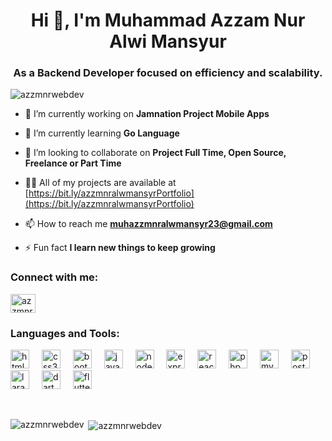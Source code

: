 <h1 align="center">Hi 👋, I'm Muhammad Azzam Nur Alwi Mansyur</h1>
<h3 align="center">As a Backend Developer focused on efficiency and scalability.</h3>

<p align="left"> <img src="https://komarev.com/ghpvc/?username=azzmnrwebdev&label=Profile%20views&color=0e75b6&style=flat" alt="azzmnrwebdev" /> </p>

- 🔭 I’m currently working on **Jamnation Project Mobile Apps**

- 🌱 I’m currently learning **Go Language**

- 👯 I’m looking to collaborate on **Project Full Time, Open Source, Freelance or Part Time**

- 👨‍💻 All of my projects are available at [https://bit.ly/azzmnralwmansyrPortfolio](https://bit.ly/azzmnralwmansyrPortfolio)

- 📫 How to reach me **muhazzmnralwmansyr23@gmail.com**

- ⚡ Fun fact **I learn new things to keep growing**

<h3 align="left">Connect with me:</h3>
<p align="left">
<a href="https://linkedin.com/in/azzmnralwmansyr" target="blank"><img align="center" src="https://raw.githubusercontent.com/rahuldkjain/github-profile-readme-generator/master/src/images/icons/Social/linked-in-alt.svg" alt="azzmnralwmansyr" height="30" width="40" /></a>
</p>

<h3 align="left">Languages and Tools:</h3>
<p align="left"> <img src="https://cdn.jsdelivr.net/gh/devicons/devicon/icons/html5/html5-original.svg" height="30" alt="html5 logo"  />
  <img width="12" />
  <img src="https://cdn.jsdelivr.net/gh/devicons/devicon/icons/css3/css3-original.svg" height="30" alt="css3 logo"  />
  <img width="12" />
  <img src="https://cdn.jsdelivr.net/gh/devicons/devicon/icons/bootstrap/bootstrap-original.svg" height="30" alt="bootstrap logo"  />
  <img width="12" />
  <img src="https://cdn.jsdelivr.net/gh/devicons/devicon/icons/javascript/javascript-original.svg" height="30" alt="javascript logo"  />
  <img width="12" />
  <img src="https://cdn.jsdelivr.net/gh/devicons/devicon/icons/nodejs/nodejs-original.svg" height="30" alt="nodejs logo"  />
  <img width="12" />
  <img src="https://cdn.jsdelivr.net/gh/devicons/devicon/icons/express/express-original.svg" height="30" alt="express logo"  />
  <img width="12" />
  <img src="https://cdn.jsdelivr.net/gh/devicons/devicon/icons/react/react-original.svg" height="30" alt="react logo"  />
  <img width="12" />
  <img src="https://cdn.jsdelivr.net/gh/devicons/devicon/icons/php/php-original.svg" height="30" alt="php logo"  />
  <img width="12" />
  <img src="https://cdn.jsdelivr.net/gh/devicons/devicon/icons/mysql/mysql-original.svg" height="30" alt="mysql logo"  />
  <img width="12" />
  <img src="https://cdn.jsdelivr.net/gh/devicons/devicon/icons/postgresql/postgresql-original.svg" height="30" alt="postgresql logo"  />
  <img width="12" />
  <img src="https://cdn.jsdelivr.net/gh/devicons/devicon/icons/laravel/laravel-original.svg" height="30" alt="laravel logo"  />
  <img width="12" />
  <img src="https://cdn.jsdelivr.net/gh/devicons/devicon/icons/dart/dart-original.svg" height="30" alt="dart logo"  />
  <img width="12" />
  <img src="https://cdn.jsdelivr.net/gh/devicons/devicon/icons/flutter/flutter-original.svg" height="30" alt="flutter logo"  />
</p>

<p>&nbsp;</p>

<p><img align="left" src="https://github-readme-stats.vercel.app/api/top-langs?username=azzmnrwebdev&show_icons=true&theme=radical&locale=en&layout=compact" alt="azzmnrwebdev" /></p>

<p>&nbsp;<img align="center" src="https://github-readme-stats.vercel.app/api?username=azzmnrwebdev&show_icons=true&theme=radical&locale=en" alt="azzmnrwebdev" /></p>
